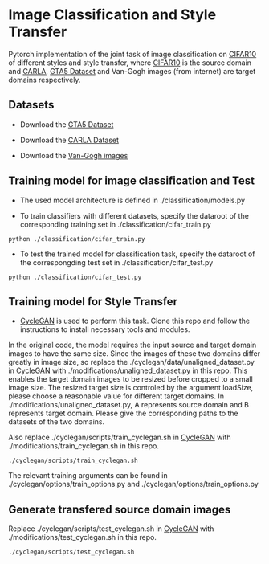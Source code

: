# Image Classification and Style Transfer

Pytorch implementation of the joint task of image classification on [CIFAR10](https://www.cs.toronto.edu/~kriz/cifar.html) of different styles and style transfer, where [CIFAR10](https://www.cs.toronto.edu/~kriz/cifar.html) is the source domain and [CARLA](http://carla.org/), [GTA5 Dataset](https://download.visinf.tu-darmstadt.de/data/from_games/) and Van-Gogh images (from internet) are target domains respectively.

## Datasets
* Download the [GTA5 Dataset](https://download.visinf.tu-darmstadt.de/data/from_games/)

* Download the [CARLA Dataset](https://drive.google.com/open?id=1vYjldREhGBRbyoPE3fIWjJ8DlewYkDte)

* Download the [Van-Gogh images](https://drive.google.com/open?id=1yGi44x3xilyNvdysAZ2THZUgINMLbhxu)

## Training model for image classification and Test
* The used model architecture is defined in ./classification/models.py

* To train classifiers with different datasets, specify the dataroot of the corresponding training set in ./classification/cifar_train.py
```
python ./classification/cifar_train.py

```

* To test the trained model for classification task, specify the dataroot of the correspongding test set in ./classification/cifar_test.py
```
python ./classification/cifar_test.py

```

## Training model for Style Transfer
* [CycleGAN](https://github.com/jhoffman/pytorch-CycleGAN-and-pix2pix/) is used to perform this task. Clone this repo and follow the instructions to install necessary tools and modules.

In the original code, the model requires the input source and target domain images to have the same size. Since the images of these two domains differ greatly in image size, so replace the ./cyclegan/data/unaligned_dataset.py in [CycleGAN](https://github.com/jhoffman/pytorch-CycleGAN-and-pix2pix/) with ./modifications/unaligned_dataset.py in this repo. This enables the target domain images to be resized before cropped to a small image size. The resized target size is controled by the argument loadSize, please choose a reasonable value for different target domains. In ./modifications/unaligned_dataset.py, A represents source domain and B represents target domain. Please give the corresponding paths to the datasets of the two domains.

Also replace ./cyclegan/scripts/train_cyclegan.sh in [CycleGAN](https://github.com/jhoffman/pytorch-CycleGAN-and-pix2pix/) with ./modifications/train_cyclegan.sh in this repo.

```
./cyclegan/scripts/train_cyclegan.sh

```

The relevant training arguments can be found in ./cyclegan/options/train_options.py and ./cyclegan/options/train_options.py

## Generate transfered source domain images
Replace ./cyclegan/scripts/test_cyclegan.sh in [CycleGAN](https://github.com/jhoffman/pytorch-CycleGAN-and-pix2pix/) with ./modifications/test_cyclegan.sh in this repo.

```
./cyclegan/scripts/test_cyclegan.sh

```

